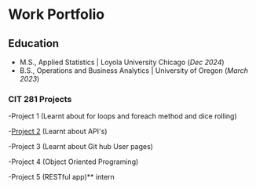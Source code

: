 # Work Portfolio

## Education
- M.S., Applied Statistics | Loyola University Chicago (_Dec 2024_)
- B.S., Operations and Business Analytics | University of Oregon (_March 2023_)
 
### CIT 281 Projects
  -Project 1 (Learnt about for loops and foreach method and dice rolling)

  -[Project 2](https://github.com/UO-CIT/project-2-tahamir79)  (Learnt about API's)

  -Project 3 (Learnt about Git hub User pages)

  -Project 4 (Object Oriented Programing)

  -Project 5 (RESTful app)** intern
